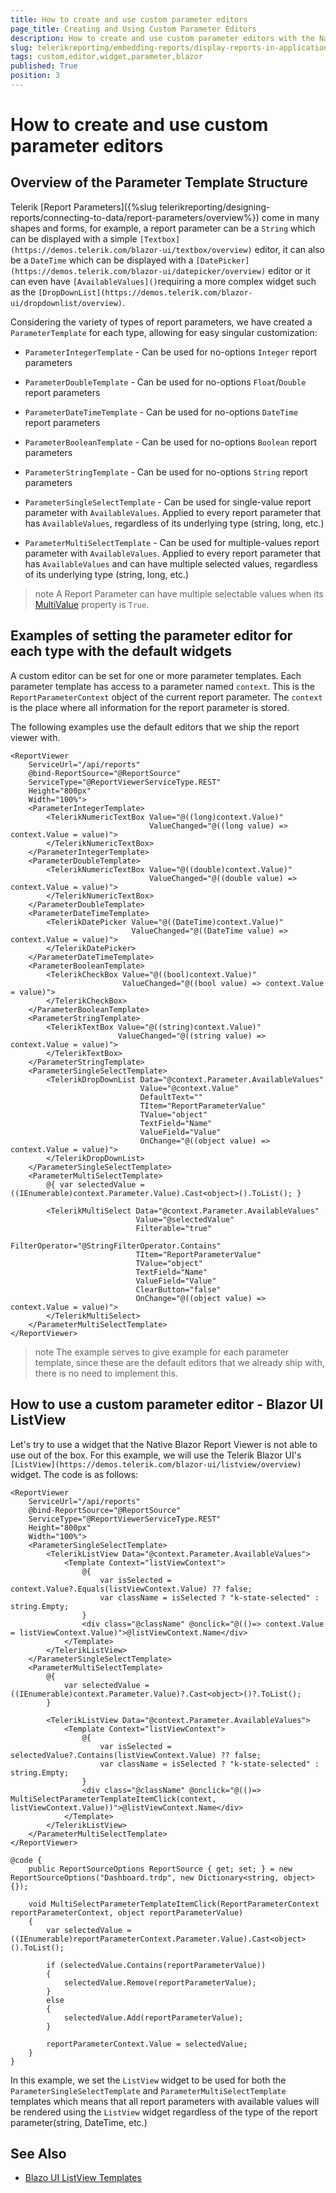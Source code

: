 ```yaml
---
title: How to create and use custom parameter editors
page_title: Creating and Using Custom Parameter Editors
description: How to create and use custom parameter editors with the Native Blazor Report Viewer
slug: telerikreporting/embedding-reports/display-reports-in-applications/web-application/native-blazor-report-viewer/how-to-create-custom-parameter-editors
tags: custom,editor,widget,parameter,blazor
published: True
position: 3
---
```


# How to create and use custom parameter editors

## Overview of the Parameter Template Structure

Telerik [Report Parameters]({%slug telerikreporting/designing-reports/connecting-to-data/report-parameters/overview%}) come in many shapes and forms, for example, a report parameter can be a `String` which can be displayed with a simple `[Textbox](https://demos.telerik.com/blazor-ui/textbox/overview)` editor, it can also be a `DateTime` which can be displayed with a `[DatePicker](https://demos.telerik.com/blazor-ui/datepicker/overview)` editor or it can even have `[AvailableValues]()`requiring a more complex widget such as the `[DropDownList](https://demos.telerik.com/blazor-ui/dropdownlist/overview)`.

Considering the variety of types of report parameters, we have created a `ParameterTemplate` for each type, allowing for easy singular customization:

- `ParameterIntegerTemplate` - Can be used for no-options `Integer` report parameters

- `ParameterDoubleTemplate` - Can be used for no-options `Float`/`Double` report parameters

- `ParameterDateTimeTemplate` - Can be used for no-options `DateTime` report parameters

- `ParameterBooleanTemplate` - Can be used for no-options `Boolean` report parameters

- `ParameterStringTemplate` - Can be used for no-options `String` report parameters

- `ParameterSingleSelectTemplate` - Can be used for single-value report parameter with `AvailableValues`. Applied to every report parameter that has `AvailableValues`, regardless of its underlying type (string, long, etc.)

- `ParameterMultiSelectTemplate` - Can be used for multiple-values report parameter with `AvailableValues`. Applied to every report parameter that has `AvailableValues` and can have multiple selected values, regardless of its underlying type (string, long, etc.)

>note A Report Parameter can have multiple selectable values when its [MultiValue](/reporting/api/Telerik.Reporting.ReportParameter#Telerik_Reporting_ReportParameter_MultiValue) property is `True`.


## Examples of setting the parameter editor for each type with the default widgets

A custom editor can be set for one or more parameter templates. Each parameter template has access to a parameter named `context`. This is the `ReportParameterContext` object of the current report parameter. The `context` is the place where all information for the report parameter is stored. 

The following examples use the default editors that we ship the report viewer with.

````CSHTML
<ReportViewer
    ServiceUrl="/api/reports"
    @bind-ReportSource="@ReportSource"
    ServiceType="@ReportViewerServiceType.REST"
    Height="800px"
    Width="100%">
    <ParameterIntegerTemplate>
        <TelerikNumericTextBox Value="@((long)context.Value)"
                               ValueChanged="@((long value) => context.Value = value)">
        </TelerikNumericTextBox>
    </ParameterIntegerTemplate>
    <ParameterDoubleTemplate>
        <TelerikNumericTextBox Value="@((double)context.Value)"
                               ValueChanged="@((double value) => context.Value = value)">
        </TelerikNumericTextBox>
    </ParameterDoubleTemplate>
    <ParameterDateTimeTemplate>
        <TelerikDatePicker Value="@((DateTime)context.Value)"
                           ValueChanged="@((DateTime value) => context.Value = value)">
        </TelerikDatePicker>
    </ParameterDateTimeTemplate>
    <ParameterBooleanTemplate>
        <TelerikCheckBox Value="@((bool)context.Value)"
                         ValueChanged="@((bool value) => context.Value = value)">
        </TelerikCheckBox>
    </ParameterBooleanTemplate>
    <ParameterStringTemplate>
        <TelerikTextBox Value="@((string)context.Value)"
                        ValueChanged="@((string value) => context.Value = value)">
        </TelerikTextBox>
    </ParameterStringTemplate>
    <ParameterSingleSelectTemplate>
        <TelerikDropDownList Data="@context.Parameter.AvailableValues"
                             Value="@context.Value"
                             DefaultText=""
                             TItem="ReportParameterValue"
                             TValue="object"
                             TextField="Name"
                             ValueField="Value"
                             OnChange="@((object value) => context.Value = value)">
        </TelerikDropDownList>
    </ParameterSingleSelectTemplate>
    <ParameterMultiSelectTemplate>
        @{ var selectedValue = ((IEnumerable)context.Parameter.Value).Cast<object>().ToList(); }

        <TelerikMultiSelect Data="@context.Parameter.AvailableValues"
                            Value="@selectedValue"
                            Filterable="true"
                            FilterOperator="@StringFilterOperator.Contains"
                            TItem="ReportParameterValue"
                            TValue="object"
                            TextField="Name"
                            ValueField="Value"
                            ClearButton="false"
                            OnChange="@((object value) => context.Value = value)">
        </TelerikMultiSelect>
    </ParameterMultiSelectTemplate>
</ReportViewer>
````

>note The example serves to give example for each parameter template, since these are the default editors that we already ship with, there is no need to implement this.

## How to use a custom parameter editor - Blazor UI ListView 

Let's try to use a widget that the Native Blazor Report Viewer is not able to use out of the box. For this example, we will use the Telerik Blazor UI's `[ListView](https://demos.telerik.com/blazor-ui/listview/overview)` widget. The code is as follows:

````CSHTML
<ReportViewer
    ServiceUrl="/api/reports"
    @bind-ReportSource="@ReportSource"
    ServiceType="@ReportViewerServiceType.REST"
    Height="800px"
    Width="100%">
    <ParameterSingleSelectTemplate>
        <TelerikListView Data="@context.Parameter.AvailableValues">
            <Template Context="listViewContext">
                @{
                    var isSelected = context.Value?.Equals(listViewContext.Value) ?? false;
                    var className = isSelected ? "k-state-selected" : string.Empty;
                }
                <div class="@className" @onclick="@(()=> context.Value = listViewContext.Value)">@listViewContext.Name</div>
            </Template>
        </TelerikListView>
    </ParameterSingleSelectTemplate>
    <ParameterMultiSelectTemplate>
        @{
            var selectedValue = ((IEnumerable)context.Parameter.Value)?.Cast<object>()?.ToList();
        }
        
        <TelerikListView Data="@context.Parameter.AvailableValues">
            <Template Context="listViewContext">
                @{
                    var isSelected = selectedValue?.Contains(listViewContext.Value) ?? false;
                    var className = isSelected ? "k-state-selected" : string.Empty;
                }
                <div class="@className" @onclick="@(()=> MultiSelectParameterTemplateItemClick(context, listViewContext.Value))">@listViewContext.Name</div>
            </Template>
        </TelerikListView>
    </ParameterMultiSelectTemplate>
</ReportViewer>

@code {
    public ReportSourceOptions ReportSource { get; set; } = new ReportSourceOptions("Dashboard.trdp", new Dictionary<string, object>{});

    void MultiSelectParameterTemplateItemClick(ReportParameterContext reportParameterContext, object reportParameterValue)
    {
        var selectedValue = ((IEnumerable)reportParameterContext.Parameter.Value).Cast<object>().ToList();

        if (selectedValue.Contains(reportParameterValue))
        {
            selectedValue.Remove(reportParameterValue);
        }
        else
        {
            selectedValue.Add(reportParameterValue);
        }

        reportParameterContext.Value = selectedValue;
    }
}
````

In this example, we set the `ListView` widget to be used for both the `ParameterSingleSelectTemplate` and `ParameterMultiSelectTemplate` templates which means that all report parameters with available values will be rendered using the `ListView` widget regardless of the type of the report parameter(string, DateTime, etc.)

## See Also

* [Blazo UI ListView Templates](https://docs.telerik.com/blazor-ui/components/listview/templates)
